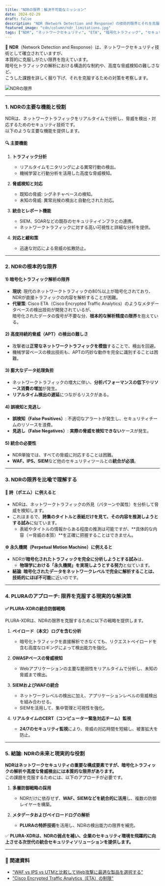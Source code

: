 ```yaml
---
title: "NDRの限界：解決不可能なミッション"
date: 2024-02-29
draft: false
description: "NDR（Network Detection and Response）の技術的限界とそれを克服するための現実的なアプローチを探る"
featured_image: "cdn/column/ndr_limitations.jpg"
tags: ["NDR", "ネットワークセキュリティ", "ETA", "暗号化トラフィック", "セキュリティソリューション", "PLURA"]
---
```


📡 **NDR**（Network Detection and Response）は、ネットワークセキュリティ技術として確立されていますが、  
本質的に克服しがたい限界を抱えています。  
暗号化トラフィックの解析における構造的な制約や、高度な脅威検知の難しさなど、  
こうした課題を詳しく掘り下げ、それを克服するための対策を考察します。

![NDRの限界](https://blog.plura.io/cdn/column/ndr_limitations.jpg)

<!--more-->
---

### 1. **NDRの主要な機能と役割**
NDRは、ネットワークトラフィックをリアルタイムで分析し、脅威を検出・対応するためのセキュリティ技術です。  
以下のような主要な機能を提供します。

#### 🔍 **主要機能**
1. **トラフィック分析**  
   - リアルタイムモニタリングによる異常行動の検出。  
   - 機械学習と行動分析を活用した高度な脅威検知。

2. **脅威検知と対応**  
   - 既知の脅威: シグネチャベースの検知。  
   - 未知の脅威: 異常兆候の検出と自動化された対応。  

3. **統合とレポート機能**  
   - SIEM、SOARなどの既存のセキュリティインフラとの連携。  
   - ネットワークトラフィックに対する高い可視性と詳細な分析を提供。

4. **対応と緩和策**  
   - 迅速な対応による脅威の拡散防止。  

---

### 2. **NDRの根本的な限界**

#### 1) **暗号化トラフィック解析の限界**
- **現状**: 現代のネットワークトラフィックの80%以上が暗号化されており、NDRが直接トラフィックの内容を解析することが困難。  
- **代替策**: Cisco ETA（Cisco Encrypted Traffic Analytics）のようなメタデータベースの検出技術が開発されているが、  
  暗号化されたデータの復号が不要な分、**根本的な解析精度の限界**を抱えている。

#### 2) **高度持続的脅威（APT）の検出の難しさ**
- 攻撃者は**正常なネットワークトラフィックを模倣**することで、検出を回避。  
- 機械学習ベースの検出技術も、APTの巧妙な動作を完全に識別することは困難。

#### 3) **膨大なデータ処理負担**
- ネットワークトラフィックの増大に伴い、**分析パフォーマンスの低下**や**リソース消費の増加**が発生。  
- **リアルタイム検出の遅延**につながるリスクがある。

#### 4) **誤検知と見逃し**
- **誤検知（False Positives）**: 不適切なアラートが発生し、セキュリティチームのリソースを浪費。  
- **見逃し（False Negatives）**: **実際の脅威を検知できない**ケースが発生。

#### 5) **統合の必要性**
- NDR単独では、すべての脅威に対応することは困難。  
- **WAF、IPS、SIEM**など他のセキュリティツールとの**統合が必須**。

---

### 3. **NDRの限界を比喩で理解する**

#### 📖 **詩（ポエム）に例えると**  
- NDRは、ネットワークトラフィックの外見（パターンや属性）を分析して脅威を検知します。  
- これはまるで、**詩集のタイトルと表紙だけを見て、その内容を推測しようとする試み**に似ています。  
  - 表紙やタイトルの情報からある程度の推測は可能ですが、**具体的な内容（＝脅威の本質）**を正確に把握することはできません。

#### ⚙️ **永久機関（Perpetual Motion Machine）に例えると**  
- NDRが**暗号化されたトラフィックを完全に分析しようとする試み**は、  
  - **物理学における「永久機関」を実現しようとする努力**と似ています。  
- **結論**: **暗号化されたデータをネットワークレベルで完全に解析することは、技術的にほぼ不可能**に近いのです。

---

### 4. **PLURAのアプローチ: 限界を克服する現実的な解決策**

#### ✅ **PLURA-XDRの統合防御戦略**
PLURA-XDRは、NDRの限界を克服するために以下の戦略を提供します。

1. **ペイロード（本文）ログを含む分析**
   - 暗号化トラフィックを直接解析できなくても、リクエストペイロードを含む高度なロギングによって検出能力を強化。

2. **OWASPベースの脅威検知**
   - Webアプリケーションの主要な脆弱性をリアルタイムで分析し、未知の脅威まで検出。

3. **SIEMおよびWAFの統合**
   - ネットワークレベルの検出に加え、アプリケーションレベルの脅威検出を組み合わせる。  
   - SIEMを活用して、集中管理と可視性を強化。

4. **リアルタイムのCERT（コンピューター緊急対応チーム）監視**
   - **24/7のセキュリティ監視**により、脅威の対応時間を短縮し、被害拡大を防止。

---

### 5. **結論: NDRの未来と現実的な役割**

**NDRはネットワークセキュリティの重要な構成要素ですが、暗号化トラフィックの解析や高度な脅威検出には本質的な限界があります。**  
この課題を克服するためには、以下のアプローチが必要です。

1. **多層防御戦略の採用**  
   - NDRだけに依存せず、**WAF、SIEMなどを統合的に活用**し、複数の防御レイヤーを構築。  

2. **メタデータおよびペイロードログの解析**  
   - **PLURAの特許技術**を活用し、NDRの検出能力の限界を補完。  

✅ **PLURA-XDRは、NDRの弱点を補い、企業のセキュリティ環境を飛躍的に向上させる次世代の統合セキュリティソリューションを提供します。**

---

### 📖 **関連資料**
- ["WAF vs IPS vs UTMと比較してWeb攻撃に最適な製品を選択する"](https://blog.plura.io/ja/column/waf_ips_utm_comparison/)
- ["Cisco Encrypted Traffic Analytics（ETA）の制限"](https://community.cisco.com/t5/security-knowledge-base/cisco-eta-feature-encrypted-traffic-analysis-at-glance/ta-p/4783197)
